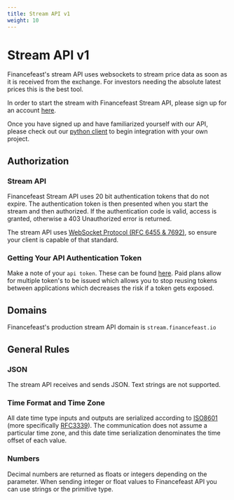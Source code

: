 ```yaml
---
title: Stream API v1
weight: 10
---
```

# Stream API v1
Financefeast's stream API uses websockets to stream price data as soon as it is received from the exchange. For investors needing the absolute latest prices this is the best tool.

In order to start the stream with Financefeast Stream API, please sign up for an account
[here](https://identity.financefeast.io/account/signup).

Once you have signed up and have familiarized yourself with our API, please
check out our [python client](https://github.com/financefeast/python_client)
to begin integration with your own project.

## Authorization

### Stream API
Financefeast Stream API uses 20 bit authentication tokens that do not expire. The authentication token is then presented when you start the stream and then authorized. 
If the authentication code is valid, access is granted, otherwise a 403 Unauthorized error is returned.

The stream API uses [WebSocket Protocol (RFC 6455 & 7692)](https://datatracker.ietf.org/doc/html/rfc7692), so ensure your client is capable of that standard.

### Getting Your API Authentication Token

Make a note of your `api token`. These can be found [here](https://customer.financefeast.io/#creds). Paid plans allow for multiple token's to be issued which
allows you to stop reusing tokens between applications which decreases the risk if a token gets exposed.

## Domains
Financefeast's production stream API domain is `stream.financefeast.io`

## General Rules

### JSON
The stream API receives and sends JSON. Text strings are not supported.

### Time Format and Time Zone
All date time type inputs and outputs are serialized according to
[ISO8601](https://www.iso.org/iso-8601-date-and-time-format.html)
(more specifically [RFC3339](https://tools.ietf.org/html/rfc3339)).  The
communication does not assume a particular time zone, and this date time
serialization denominates the time offset of each value.

### Numbers
Decimal numbers are returned as floats or integers depending on the parameter. When sending integer or float values
to Financefeast API you can use strings or the primitive type.

